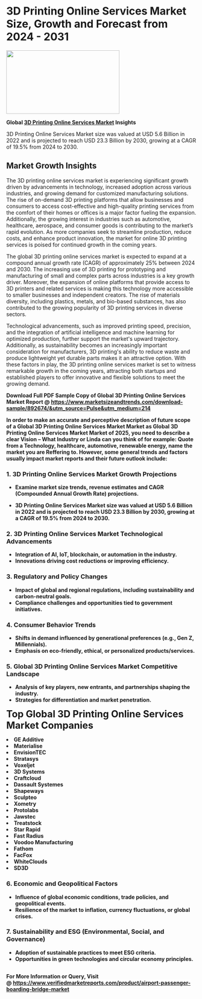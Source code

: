<H1>3D Printing Online Services Market Size, Growth and Forecast from 2024 - 2031</H1><img class="aligncenter size-medium wp-image-584254" src="https://thirdeyenews.in/wp-content/uploads/2024/09/Global-Market-Research-300x168.jpeg" alt="" width="300" height="168" /><p><strong>Global&nbsp;<a href="https://www.marketsizeandtrends.com/download-sample/892674/&amp;utm_source=Pulse&amp;utm_medium=214">3D Printing Online Services Market</a> Insights</strong></p><p>3D Printing Online Services Market size was valued at USD 5.6 Billion in 2022 and is projected to reach USD 23.3 Billion by 2030, growing at a CAGR of 19.5% from 2024 to 2030.</p><p><h2>Market Growth Insights</h2> <p>The 3D printing online services market is experiencing significant growth driven by advancements in technology, increased adoption across various industries, and growing demand for customized manufacturing solutions. The rise of on-demand 3D printing platforms that allow businesses and consumers to access cost-effective and high-quality printing services from the comfort of their homes or offices is a major factor fueling the expansion. Additionally, the growing interest in industries such as automotive, healthcare, aerospace, and consumer goods is contributing to the market’s rapid evolution. As more companies seek to streamline production, reduce costs, and enhance product innovation, the market for online 3D printing services is poised for continued growth in the coming years.</p> <p><strong></strong></p> <p>The global 3D printing online services market is expected to expand at a compound annual growth rate (CAGR) of approximately 25% between 2024 and 2030. The increasing use of 3D printing for prototyping and manufacturing of small and complex parts across industries is a key growth driver. Moreover, the expansion of online platforms that provide access to 3D printers and related services is making this technology more accessible to smaller businesses and independent creators. The rise of materials diversity, including plastics, metals, and bio-based substances, has also contributed to the growing popularity of 3D printing services in diverse sectors.</p> <p>Technological advancements, such as improved printing speed, precision, and the integration of artificial intelligence and machine learning for optimized production, further support the market's upward trajectory. Additionally, as sustainability becomes an increasingly important consideration for manufacturers, 3D printing's ability to reduce waste and produce lightweight yet durable parts makes it an attractive option. With these factors in play, the 3D printing online services market is set to witness remarkable growth in the coming years, attracting both startups and established players to offer innovative and flexible solutions to meet the growing demand.</p> <p><strong></p><p><span class=""><strong>Download Full PDF Sample Copy of Global 3D Printing Online Services Market Report</strong> @ <a href="https://www.marketsizeandtrends.com/download-sample/892674/&amp;utm_source=Pulse&amp;utm_medium=214" target="_blank">https://www.marketsizeandtrends.com/download-sample/892674/&amp;utm_source=Pulse&amp;utm_medium=214</a></span></p><p>In order to make an accurate and perceptive description of future scope of a Global&nbsp;3D Printing Online Services Market Market as Global&nbsp;3D Printing Online Services Market Market of 2025, you need to describe a clear Vision &ndash; What Industry or Linda can you think of for example: Quote from a Technology, healthcare, automotive, renewable energy, name the market you are Reffering to. However, some general trends and factors usually impact market reports and their future outlook include:</p><h3>1.&nbsp;<strong>3D Printing Online Services Market Growth Projections</strong></h3><ul><li>Examine market size trends, revenue estimates and CAGR (Compounded Annual Growth Rate) projections.</li><li><p>3D Printing Online Services Market size was valued at USD 5.6 Billion in 2022 and is projected to reach USD 23.3 Billion by 2030, growing at a CAGR of 19.5% from 2024 to 2030.</p></li></ul><h3>2.&nbsp;<strong>3D Printing Online Services Market Technological Advancements</strong></h3><ul><li>Integration of AI, IoT, blockchain, or automation in the industry.</li><li>Innovations driving cost reductions or improving efficiency.</li></ul><h3>3.&nbsp;<strong>Regulatory and Policy Changes</strong></h3><ul><li>Impact of global and regional regulations, including sustainability and carbon-neutral goals.</li><li>Compliance challenges and opportunities tied to government initiatives.</li></ul><h3>4.&nbsp;<strong>Consumer Behavior Trends</strong></h3><ul><li>Shifts in demand influenced by generational preferences (e.g., Gen Z, Millennials).</li><li>Emphasis on eco-friendly, ethical, or personalized products/services.</li></ul><h3>5.&nbsp;<strong>Global 3D Printing Online Services Market Competitive Landscape</strong></h3><ul><li>Analysis of key players, new entrants, and partnerships shaping the industry.</li><li>Strategies for differentiation and market penetration.</li></ul><p data-pm-slice="1 1 []"><span style="color: inherit; font-family: inherit; font-size: 25px;">Top Global 3D Printing Online Services Market Companies</span></p><div class="" data-test-id=""><p><li>GE Additive</li><li> Materialise</li><li> EnvisionTEC</li><li> Stratasys</li><li> Voxeljet</li><li> 3D Systems</li><li> Craftcloud</li><li> Dassault Systemes</li><li> Shapeways</li><li> Sculpteo</li><li> Xometry</li><li> Protolabs</li><li> Jawstec</li><li> Treatstock</li><li> Star Rapid</li><li> Fast Radius</li><li> Voodoo Manufacturing</li><li> Fathom</li><li> FacFox</li><li> WhiteClouds</li><li> SD3D</li></p></div><h3>6.&nbsp;<strong>Economic and Geopolitical Factors</strong></h3><ul><li>Influence of global economic conditions, trade policies, and geopolitical events.</li><li>Resilience of the market to inflation, currency fluctuations, or global crises.</li></ul><h3>7.&nbsp;<strong>Sustainability and ESG (Environmental, Social, and Governance)</strong></h3><ul><li>Adoption of sustainable practices to meet ESG criteria.</li><li>Opportunities in green technologies and circular economy principles.</li></ul><h2><strong style="font-size: 14px;">For More Information or Query, Visit @&nbsp;</strong><a style="background-color: #ffffff; font-size: 14px;" href="https://www.marketsizeandtrends.com/report/3d-printing-online-services-market/" target="_blank">https://www.verifiedmarketreports.com/product/airport-passenger-boarding-bridge-market</a></h2>
